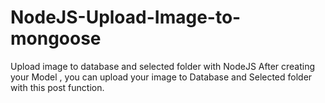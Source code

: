 # NodeJS-Upload-Image-to-mongoose
Upload image to database and selected folder with NodeJS
After creating your Model , you can upload your image to Database and Selected folder with this post function.
